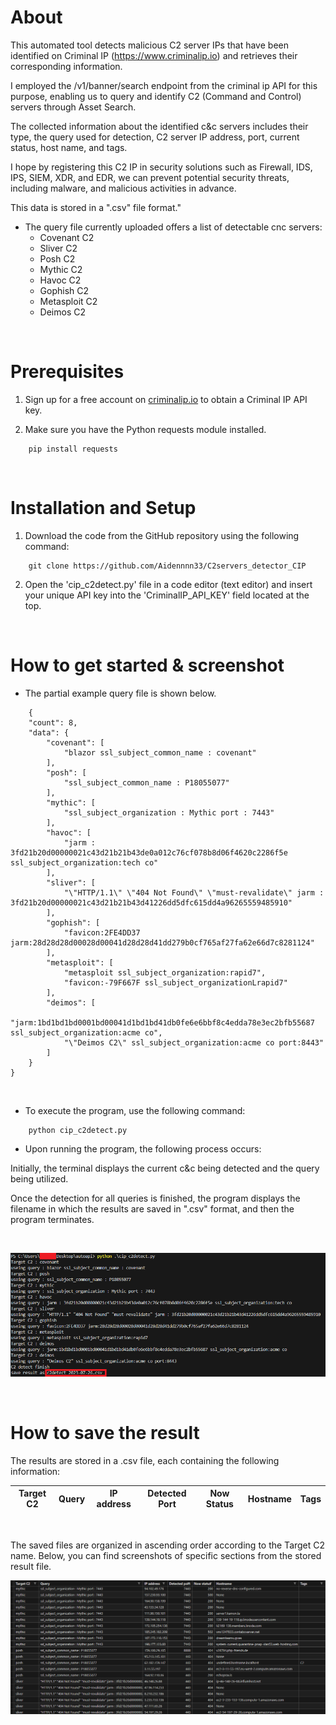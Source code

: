 # About

This automated tool detects malicious C2 server IPs that have been identified on Criminal IP (https://www.criminalip.io) and retrieves their corresponding information.

I employed the /v1/banner/search endpoint from the criminal ip API for this purpose, enabling us to query and identify C2 (Command and Control) servers through Asset Search.

The collected information about the identified c&c servers includes their type, the query used for detection, C2 server IP address, port, current status, host name, and tags.

I hope by registering this C2 IP in security solutions such as Firewall, IDS, IPS, SIEM, XDR, and EDR, we can prevent potential security threats, including malware, and malicious activities in advance.

This data is stored in a ".csv" file format."

* The query file currently uploaded offers a list of detectable cnc servers:
    * Covenant C2
    * Sliver C2
    * Posh C2
    * Mythic C2
    * Havoc C2
    * Gophish C2
    * Metasploit C2
    * Deimos C2
      
<br/>

# Prerequisites

1. Sign up for a free account on [criminalip.io](www.criminalip.io) to obtain a Criminal IP API key.

2. Make sure you have the Python requests module installed.
```
    pip install requests
```  
<br/>

# Installation and Setup

1. Download the code from the GitHub repository using the following command:
```
    git clone https://github.com/Aidennnn33/C2servers_detector_CIP
```
2. Open the 'cip_c2detect.py' file in a code editor (text editor) and insert your unique API key into the 'CriminalIP_API_KEY' field located at the top.

<br/>

# How to get started & screenshot

* The partial example query file is shown below.
```
    {
    "count": 8,
    "data": {
        "covenant": [
            "blazor ssl_subject_common_name : covenant"
        ],
        "posh": [
            "ssl_subject_common_name : P18055077"
        ],
        "mythic": [
            "ssl_subject_organization : Mythic port : 7443"
        ],
        "havoc": [
            "jarm : 3fd21b20d00000021c43d21b21b43de0a012c76cf078b8d06f4620c2286f5e ssl_subject_organization:tech co"
        ],
        "sliver": [
            "\"HTTP/1.1\" \"404 Not Found\" \"must-revalidate\" jarm : 3fd21b20d00000021c43d21b21b43d41226dd5dfc615dd4a96265559485910"
        ],
        "gophish": [
            "favicon:2FE4DD37 jarm:28d28d28d00028d00041d28d28d41dd279b0cf765af27fa62e66d7c8281124"
        ],
        "metasploit": [
            "metasploit ssl_subject_organization:rapid7",
            "favicon:-79F667F ssl_subject_organizationLrapid7"
        ],
        "deimos": [
            "jarm:1bd1bd1bd0001bd00041d1bd1bd41db0fe6e6bbf8c4edda78e3ec2bfb55687 ssl_subject_organization:acme co",
            "\"Deimos C2\" ssl_subject_organization:acme co port:8443"
        ]
    }
}
```
</br>

* To execute the program, use the following command:
```
    python cip_c2detect.py
```

* Upon running the program, the following process occurs:

Initially, the terminal displays the current c&c being detected and the query being utilized.

Once the detection for all queries is finished, the program displays the filename in which the results are saved in ".csv" format, and then the program terminates.

</br>

![Graph](https://github.com/Aidennnn33/C2servers_detector_CIP/blob/main/C2servers_detector%20Images/Command%20Image.png)

</br>

# How to save the result

The results are stored in a .csv file, each containing the following information:

|Target C2|Query|IP address|Detected Port|Now Status|Hostname|Tags|
|---------|-----|----------|-------------|----------|--------|----|


</br>

The saved files are organized in ascending order according to the Target C2 name. Below, you can find screenshots of specific sections from the stored result file.

![Graph](https://github.com/Aidennnn33/C2servers_detector_CIP/blob/main/C2servers_detector%20Images/Result%20Image.png)

